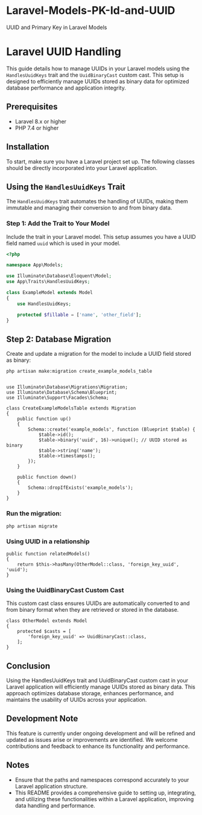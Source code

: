 # Laravel-Models-PK-Id-and-UUID
UUID and Primary Key in Laravel Models

# Laravel UUID Handling

This guide details how to manage UUIDs in your Laravel models using the `HandlesUuidKeys` trait and the `UuidBinaryCast` custom cast. This setup is designed to efficiently manage UUIDs stored as binary data for optimized database performance and application integrity.

## Prerequisites

- Laravel 8.x or higher
- PHP 7.4 or higher

## Installation

To start, make sure you have a Laravel project set up. The following classes should be directly incorporated into your Laravel application.

## Using the `HandlesUuidKeys` Trait

The `HandlesUuidKeys` trait automates the handling of UUIDs, making them immutable and managing their conversion to and from binary data.

### Step 1: Add the Trait to Your Model

Include the trait in your Laravel model. This setup assumes you have a UUID field named `uuid` which is used in your model.

```php
<?php

namespace App\Models;

use Illuminate\Database\Eloquent\Model;
use App\Traits\HandlesUuidKeys;

class ExampleModel extends Model
{
    use HandlesUuidKeys;

    protected $fillable = ['name', 'other_field'];
}
```

## Step 2: Database Migration

Create and update a migration for the model to include a UUID field stored as binary:

```
php artisan make:migration create_example_models_table


use Illuminate\Database\Migrations\Migration;
use Illuminate\Database\Schema\Blueprint;
use Illuminate\Support\Facades\Schema;

class CreateExampleModelsTable extends Migration
{
    public function up()
    {
        Schema::create('example_models', function (Blueprint $table) {
            $table->id();
            $table->binary('uuid', 16)->unique(); // UUID stored as binary
            $table->string('name');
            $table->timestamps();
        });
    }

    public function down()
    {
        Schema::dropIfExists('example_models');
    }
}
```

### Run the migration:
```
php artisan migrate
```

### Using UUID in a relationship
```
public function relatedModels()
{
    return $this->hasMany(OtherModel::class, 'foreign_key_uuid', 'uuid');
}
```
### Using the UuidBinaryCast Custom Cast
This custom cast class ensures UUIDs are automatically converted to and from binary format when they are retrieved or stored in the database.
```
class OtherModel extends Model
{
    protected $casts = [
        'foreign_key_uuid' => UuidBinaryCast::class,
    ];
}
```
## Conclusion
Using the HandlesUuidKeys trait and UuidBinaryCast custom cast in your Laravel application will efficiently manage UUIDs stored as binary data. This approach optimizes database storage, enhances performance, and maintains the usability of UUIDs across your application.

## Development Note
This feature is currently under ongoing development and will be refined and updated as issues arise or improvements are identified. We welcome contributions and feedback to enhance its functionality and performance.

## Notes
* Ensure that the paths and namespaces correspond accurately to your Laravel application structure.
* This README provides a comprehensive guide to setting up, integrating, and utilizing these functionalities within a Laravel application, improving data handling and performance.
